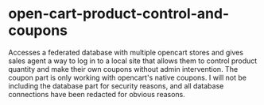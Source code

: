 # open-cart-product-control-and-coupons
Accesses a federated database with multiple opencart stores and gives sales agent a way to log in to a local site that allows them to control product quantity and make their own coupons without admin intervention.
The coupon part is only working with opencart's native coupons. I will not be including the database part for security reasons, and all database connections have been redacted for obvious reasons.
